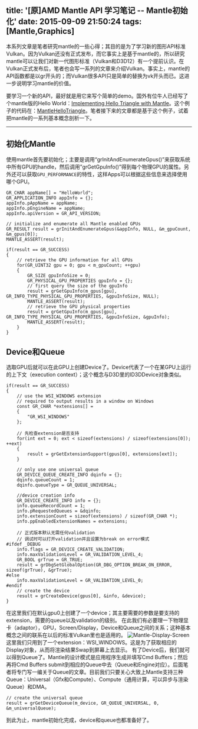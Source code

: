 title: '[原]AMD Mantle API 学习笔记 -- Mantle初始化'
date: 2015-09-09 21:50:24
tags: [Mantle,Graphics]
---

本系列文章是笔者研究mantle的一些心得；其目的是为了学习新的图形API标准Vulkan。因为Vulkan还没有正式发布，而它事实上是基于mantle的，所以研究mantle可以让我们对新一代图形标准（Vulkan和D3D12）有一个提前认识。在Vulkan正式发布后，笔者也会写一系列的文章来介绍Vulkan。事实上，mantle的API函数都是以gr开头的；而Vulkan很多API只是简单的替换为vk开头而已。这进一步说明学习mantle的价值。

要学习一个新的API，最好就是用它来写个简单的demo。国外有位牛人已经写了个mantle版的Hello World：[Implementing Hello Triangle with Mantle](https://medium.com/@Overv/implementing-hello-triangle-in-mantle-4302450fbcd2)。这个例子的代码在：[MantleHelloTriangle](https://github.com/Overv/MantleHelloTriangle)。笔者接下来的文章都是基于这个例子，试着把mantle的一系列基本概念剖析一下。

* * *

初始化Mantle
---------

使用mantle首先要初始化；主要是调用“grInitAndEnumerateGpus()”来获取系统中所有GPU的handle，然后调用”grGetGpuInfo()”得到每个物理GPU的属性。另外还可以获取`GPU_PERFORMANCE`的特性，这样Apps可以根据这些信息来选择使用哪个GPU。

    GR_CHAR appName[] = "HelloWorld";
    GR_APPLICATION_INFO appInfo = {};
    appInfo.pAppName = appName;
    appInfo.pEngineName = appName;
    appInfo.apiVersion = GR_API_VERSION;

    // initialize and enumerate all Mantle enabled GPUs
    GR_RESULT result = grInitAndEnumerateGpus(&appInfo, NULL, &m_gpuCount, &m_gpus[0]);
    MANTLE_ASSERT(result);

    if(result == GR_SUCCESS)
    {
        // retrieve the GPU information for all GPUs
        for(GR_UINT32 gpu = 0; gpu < m_gpuCount; ++gpu)
        {
            GR_SIZE gpuInfoSize = 0;
            GR_PHYSICAL_GPU_PROPERTIES gpuInfo = {};
            // first query the size of the gpuInfo
            result = grGetGpuInfo(m_gpus[gpu], GR_INFO_TYPE_PHYSICAL_GPU_PROPERTIES, &gpuInfoSize, NULL);
            MANTLE_ASSERT(result);
            // retrieve the GPU physical properties
            result = grGetGpuInfo(m_gpus[gpu], GR_INFO_TYPE_PHYSICAL_GPU_PROPERTIES, &gpuInfoSize, &gpuInfo);
            MANTLE_ASSERT(result);
        }
    }

Device和Queue
------------

选取GPU后就可以在此GPU上创建Device了。Device代表了一个在某GPU上运行的上下文（execution context）；这个概念与D3D里的ID3DDevice对象类似。

    if(result == GR_SUCCESS)
    {
        // use the WSI_WINDOWS extension
        // required to output results in a window on Windows
        const GR_CHAR *extensions[] =
        {
            "GR_WSI_WINDOWS"
        };

        // 先检查extension是否支持
        for(int ext = 0; ext < sizeof(extensions) / sizeof(extensions[0]); ++ext)
        {
            result = grGetExtensionSupport(gpus[0], extensions[ext]);
        }

        // only use one universal queue
        GR_DEVICE_QUEUE_CREATE_INFO dqinfo = {};
        dqinfo.queueCount = 1;
        dqinfo.queueType = GR_QUEUE_UNIVERSAL;

        //device creation info
        GR_DEVICE_CREATE_INFO info = {};
        info.queueRecordCount = 1;
        info.pRequestedQueues = &dqinfo;
        info.extensionCount = sizeof(extensions) / sizeof(GR_CHAR *);
        info.ppEnabledExtensionNames = extensions;

        // 正式版本默认无需任何validation
        // 调试时可以打开validation并且设置为break on error模式
    #ifdef _DEBUG
        info.flags = GR_DEVICE_CREATE_VALIDATION;
        info.maxValidationLevel = GR_VALIDATION_LEVEL_4;
        GR_BOOL grTrue = GR_TRUE;
        result = grDbgSetGlobalOption(GR_DBG_OPTION_BREAK_ON_ERROR, sizeof(grTrue), &grTrue);
    #else
        info.maxValidationLevel = GR_VALIDATION_LEVEL_0;
    #endif
        // create the device
        result = grCreateDevice(gpus[0], &info, &device);
    }

在这里我们在默认gpu0上创建了一个device；其主要需要的参数是要支持的extension，需要的queue以及validation的级别。 
在此我们有必要理一下物理显卡（adaptor），GPU，Screen/Display，Device和Queue之间的关系；这种基本概念之间的联系在以后的标准Vulkan里也是适用的。
![Mantle-Display-Screen][1]
这里我们只用到了一个extension：WSI_WINDOWS。这是为了获取相应的Display对象，从而将渲染结果Swap到屏幕上去显示。 
有了Device后，我们就可以得到Queue了。Mantle的设计模式是应用程序生成并填写Cmd Buffers；然后再将Cmd Buffers submit到相应的Queue中去（Queue和Engine对应）。后面笔者将专门写一编关于Queue的文章。目前我们只要关心大致上Mantle支持三种Queue：Universal（Gfx和Compute）、Compute（通用计算，可以异步与渲染Queue）和DMA。

    // create the universal queue
    result = grGetDeviceQueue(m_device, GR_QUEUE_UNIVERSAL, 0, &m_universalQueue);
   
到此为止，mantle初始化完成，device和queue也都准备好了。

  [1]: http://img.blog.csdn.net/20150913173840443